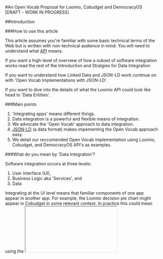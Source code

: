 
#An Open Vocab Proposal for Loomio, Cobudget and DemocracyOS [DRAFT - WORK IN PROGRESS]

##Introduction

###How to use this article

This article assumes you're familiar with some basic technical terms of the Web but is written with non-technical audience in mind. You will need to understand what [API](http://en.wikipedia.org/wiki/Application_programming_interface) means. 

If you want a high-level of overview of how a subset of software integration works read the rest of the Introduction and Stratgies for Data Integration.

If you want to understand how Linked Data and JSON-LD work continue on with 'Open Vocab Implementations with JSON-LD'.

If you want to dive into the details of what the Loomio API could look like head to 'Data Entities'.

###Main points

 1. 'Integrating apps' means different things.
 2. Data integration is a powerful and flexible means of integration.
 3. We advocate the 'Open Vocab' approach to data integration.
 5. [JSON-LD](http://json-ld.org/) (a data format) makes impementing the Open Vocab approach easy.
 5. We detail our reccomended Open Vocab implementation using Loomio, Cobudget, and DemocracyOS API's as examples.

###What do you mean by 'Data Integration'?

Software integration occurs at three levels:
 1. User Interface (UI),
 2. Business Logic aka 'Services', and
 3. Data

Integrating at the UI level means that familiar components of one app appear in another app. For example, the Loomio decision pie chart might appear in Cobudget in some relevant context. In practice this could mean using the [<iframe>](https://developer.mozilla.org/en/docs/Web/HTML/Element/iframe) html element to directly embed a component. 

Integrating at the Business Logic level means that apps rely on common 'services'. [Gravatar](https://en.gravatar.com/) is a popular service that allows app users to define their avatar image in one place and allow other apps to pull this information from it. In another example, two independent apps might depend on a third 'Group Service' app to provide a common store for group data. This might allow a user to join a group in one app and be automatically added to the same group in another app. 

Integrating at the Data level means that an app can read from (and potentially write to) different sources of data. For example, DemocracyOS and Loomio may independently publish data through their APIs about decisions or discussions happening around particular topics or in particular regions. A third party app might pull data from these apps, aggregate it, and present the user with a feed of 'discussions happening in your region', or 'curent discussions on topc X'. 

We can think of data integration as a 'substrate' layer on top of which we can build further integrated features and apps. Data integration makes it possible to recreate the same UI elements of one app within another. Similarly, data integration makes it possible to use an app as a service for another app. The reverse is not true and there are also functions that only data integration can provide that the other kinds of integration cannot. 

For the remainder of this article we only considers Data integration. We discuss UI and Business Logic integration separately in forthcoming articles.

-----
 
##Data Integration Strategies

###The Translation Problem

Developers represent the same or similar data in their apps in different ways. Developers call these representations [models](http://en.wikipedia.org/wiki/Data_model).

For example, user account details are stored in a model known as a [User](https://github.com/loomio/loomio/blob/master/app%2Fserializers%2Fuser_serializer.rb) in Loomio, but in DemocracyOS the same concept is known as a [Citizen](https://github.com/DemocracyOS/app/blob/development/lib/models/citizen.js). These models have similar properties that the developers have specified with slightly different terminology. In DemocracyOS a ```Citizen``` includes the following properties:

```
firstName:
lastName:
username:
avatar:
createdAt:
updatedAt:
profilePictureUrl:
disabledAt:
... 
```

While in Loomio a ```User``` includes the following:

```
name:
username:
avatar_initials:
avatar_kind:
avatar_url:
profile_url:
... 
```

Both of these include the term ```username``` which is undoubtedly the same concept. Other properties use different terms e.g. ```profile_url``` (Loomio) is the same concept as ```profilePictureUrl``` (DemocracyOS). The 'name' concept is specified as ```name``` in Loomio but split across ```firstName``` and ```lastName``` in DemocracyOS. Humans can recognise ```profile_url``` and ```profilePictureUrl``` as the same concept but machines are not so smart! Further complications can arise when properties are formatted in different ways. Dates and time data might have the same property name ```createdAt``` but use different date formats. 

We know of four strategies for dealing with the 'translation problem' and integrating data between apps:
 1. 'Point-to-point Integration',
 2. 'Central Hub',
 3. 'Integration as a Service', and
 4. 'Open Vocab'

Which strategies should apps adopt? None of strategies exclude the others in practice, but each has different implications in emphasis . We outline and discuss the implications of these strategies with particular referance to motivations, costs, disadvantages and politics.

###Point-to-point Integration

A 'Point-to-point Integration' strategy uses a *translation layer* to transform models in one app into models in another. We can imagine a Loomio feature that allows users to 'Import your account details from DemocracyOS'. This requires a translation layer to translate a DemocracyOS Citizen model into a Loomio User model. 

**Motivation:**
Users often won't to see data that is hosted on different apps 'inside' another app and often the simplest way to about this is to write a translation layer in the retrieving app and hit the serving app's API for the data.

**Costs:**
The cost of doing this varies depending on the nature of the data being pulled and the ease of the serving app's API. If the use-case requires only a single data entity (Posts, User account etc) it might be equivalent to a medium to large feature. 

**Organisational analog:**
The Network. Providers retain control over the data. Connections between apps are ad-hoc.

**Disadvantages:**
When the number of apps to connect is small point-to-point integration is quite manageable. A network of three app's requires only six connections to be fully integrated:

<img src="http://mathinsight.org/media/image/image/network_triangle.png" style="height:200px">

Problems can arise if either of these apps make changes to their models, their API, or as the number of apps grows. For example a network of 7 app's depicted in the following picture has 13 connections, more than the number of apps and yet it isn't fully integrated:

<img src="http://www.nature.com/srep/2012/120608/srep00444/images/srep00444-f8.jpg" style="height:200px">

As the number of apps grows linearly, the number of connections grows exponentially. Assuming that all apps need integration with every other app then number of connectons will equal ```n^2 - n``` where ```n``` is the number of apps. E.g:

| # of apps | # of connections |
|-----------|------------------|
| 2         | 2                |
| 3         | 6                |
| 4         | 12               |
| 5         | 20               |
| 10        | 90               |
| 15        | 210              |

Costs increase with the number of connections. Further, A developer will find it difficult to understand the newtwork as a whole. This could make reasoning about the downstream implications of a particular point-to-point integration and difficult.

<img src="https://www.mulesoft.com/sites/default/files/integration-complexity_2.png" style="height:200px">

###Central Hub

The 'Central Hub' strategy puts the onus of connecting and writing translation layers on the other apps that want your data!

Clearly this is only viable if your app is a market leader and controls access to desirable data. Twitter, Facebook and other well-known apps have succesfully used this strategy to create a surrounding 'spoke and hub' network of apps. 

**Motivation:**
Every app that connects and relies on the Hub's API has the incentive for the Hub to maintain a leading positon. These other apps also do their own marketing and promote the hub app by proxy.

For example, [Medium](http://medium.com/) users must have a Twitter account. Medium was founded by one of the Twitter cofounders who clearly has an incentive to promote Twitter to Medium users. 

**Costs:**
This strategy costs much less than the point-to-point strategy. The central app only needs to maintain an easy-to-use API with good documentation. Connecting apps bear integration costs.

**Organisational analog:**
Feudalism. The Hub controls most of the data in the network. Many apps rely on the central app for functionality.

**Disadvantages:**

Today, the majority of current web users experience comes via large providers like Google, Facebook, and Twitter who have pursued a central hub strategy. These providers control much of our online data. This control entails the following political consequences:

 1. Most of these providers serve advertising or onsell user data to advertisers - consequently we lack online spaces free from commercial imperatives.

 2. Malicious or morally ambiguous third parties (hackers, the NSA etc) may gain access to all user data through the single entry point of the Providers' servers. 

The situation is analogous to the tesion between private and public offline spaces: when private interests control and surveil these spaces people meet and interact then these interests will often act to curtail freedoms of speech, protest and dissent.  


###Integration as a Service

A number of ventures offer [Integration as a Service](https://www.mulesoft.com/resources/cloudhub/integration-as-a-service). The integration platform translates data from market leaders into their own representation. Apps need only connect once to the platform and purchase integration with several leading apps as package deals.

**Motivation and Costs:**
If the app in question only needs to integrate with market leaders ('Hubs') then paying an integration provider to perform and maintain these may well be cost-effectve compared to the equivalent developer time required to do this internally.

**Organisational analog:**
The Market. 

**Disadvantages:**
Has the same consequences as 'Central Hub'.

If integrations form a key part of your app's value propositon then outsourcing this to a contracted service may put you at a disadvantage later on.


###Open Vocab

App developers use a common, open vocabulary* in their API's. 
Open Vocab is more commonly known as [Semantic Interoperability](http://en.wikipedia.org/wiki/Semantic_interoperability).

For example, the OpenVocab team has specified the same User concept decribed above as a ['Person'](https://github.com/openvocab/person/blob/master/index.js) with the following properties:
```
name:
handle:
bio:
location:
avatar:
homepage:
memberships:
groups:
```

When apps use the same vocabulary, a feature that imports data from one app can also work for *any* other app that also uses the same vocabulary.  

**Motivation:**
We have framed the costs and benefits of previous strategies in instrumental terms - how do these weigh up for an individual app (or more precisely, the team behind an app)? Broader concerns besides self-interest motivate the Open Vocab strategy:

 1. Provide low-cost integration for connecting (client) apps. Whereas the Central Hub strategy offloads the integration costs to the connecting apps and leverages its dominant position, the Open Vocab proponent assumes that they are merely one data provider in an open network of similar providers. Standard vocabularies allow connecting apps to use one translation layer per model rather than an exponentially growing number of translation layers as outlined above.

 Low cost integration is one of the principles of [Commons Based Peer Production](http://en.wikipedia.org/wiki/Commons-based_peer_production#Principles)

 2. Mitigate the security vulnerabilities of centrally hosted data. Open vocabs help faciltate a Web where individuals and groups can host their own data while still connecting to other individuals and groups in the network who do the same. 

**Costs:**

**Organisational analog:**
The commons.

Disadvanteges:


*also known as an [ontology](http://en.wikipedia.org/wiki/Ontology_(information_science))







####General Discussion

We can see that pursuing. Self interest







### Open Vocab Implementions with JSON-LD


##Data Entities

###User

###Group

###Membership

###Motion 

###Vote